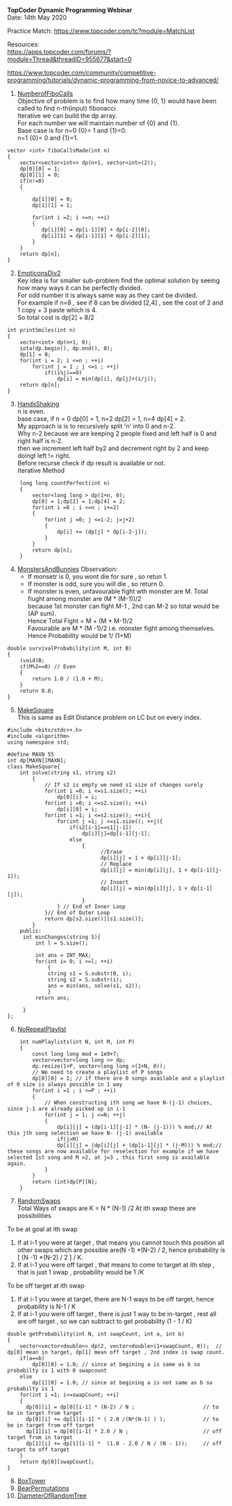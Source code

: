**TopCoder Dynamic Programming Webinar**  
Date: 14th May 2020

Practice Match:
https://www.topcoder.com/tc?module=MatchList  

Resources:  
https://apps.topcoder.com/forums/?module=Thread&threadID=955677&start=0  

https://www.topcoder.com/community/competitive-programming/tutorials/dynamic-programming-from-novice-to-advanced/  

1. [NumberofFiboCalls](https://community.topcoder.com/stat?c=problem_statement&pm=2292&rd=10709)  
Objective of problem is to find how many time {0, 1} would have been called to find n-th(input) fibonacci.  
Iterative we can build the dp array.  
For each number we will maintain number of {0} and {1}.  
Base case is for n=0 {0}= 1 and {1}=0.  
n=1 {0}= 0 and {1}=1.  
```
vector <int> fiboCallsMade(int n)
{
 	vector<vector<int>> dp(n+1, vector<int>(2));
 	dp[0][0] = 1;
 	dp[0][1] = 0;
    if(n!=0)
    {

        dp[1][0] = 0;
        dp[1][1] = 1;

        for(int i =2; i <=n; ++i)
        {
           dp[i][0] = dp[i-1][0] + dp[i-2][0];
           dp[i][1] = dp[i-1][1] + dp[i-2][1];
        }
    }
    return dp[n];
}

```
2. [EmoticonsDiv2](https://community.topcoder.com/stat?c=problem_statement&pm=13041&rd=15845)  
Key idea is for smaller sub-problem find the optimal solution by seeing how many ways it can be perfectly divided.  
For odd number it is always same way as they cant be divided.  
For example if n=8 , see if 8 can be divided [2,4] , see the cost of 2 and 1 copy + 3 paste which is 4.  
So total cost is dp[2] + 8/2  
```
int printSmiles(int n)
{
    vector<int> dp(n+1, 0);
    iota(dp.begin(), dp.end(), 0);
    dp[1] = 0;
    for(int i = 2; i <=n ; ++i)
        for(int j = 1 ; j <=i ; ++j)
    		if((i%j)==0)
    			dp[i] = min(dp[i], dp[j]+(i/j));
    return dp[n];
}
````

3. [HandsShaking](https://community.topcoder.com/stat?c=problem_statement&pm=7868&rd=10777)  
n is even.  
base case, if n = 0 dp[0] = 1, n=2 dp[2] = 1, n=4 dp[4] = 2.  
My approach is is to recursively split 'n' into 0 and n-2.  
Why n-2 because we are keeping 2 people fixed and left half is 0 and right half is n-2.  
then we increment left half by2 and decrement right by 2 and keep doingt left != right.  
Before recurse check if dp result is available or not.  
Iterative Method  
```
	long long countPerfect(int n)
	{
		vector<long long > dp(1+n, 0);
		dp[0] = 1;dp[2] = 1;dp[4] = 2;
		for(int i =6 ; i <=n ; i+=2)
		{
			for(int j =0; j <=i-2; j=j+2)
			{
				dp[i] += (dp[j] * dp[i-2-j]);
			}
		}
		return dp[n];
	}

```


4. [MonstersAndBunnies](https://community.topcoder.com/stat?c=problem_statement&pm=8595&rd=12007)
Observation:  
   - If monsetr is 0, you wont die for sure , so retun 1.  
   - If monster is odd, sure you will die , so return 0.
   - If monster is even, unfavourable fight wth monster are M. Total fiught among monster are (M * (M-1))/2  
     because 1st monster can fight M-1 , 2nd can M-2 so total would be (AP sum).  
     Hence Total Fight  = M + (M * M-1)/2  
     Favourable are M * (M -1)/2  i.e. monster fight among themselves.  
     Hence Probability would be 1/ (1+M)
```
double survivalProbability(int M, int B)
{
    (void)B;
	if(M%2==0) // Even
	{
		return 1.0 / (1.0 + M);
	}
	return 0.0;
}
```
   
5. [MakeSquare](https://community.topcoder.com/stat?c=problem_statement&pm=8681&rd=14426)  
This is same as Edit Distance problem on LC but on every index.  
```
#include <bits/stdc++.h>
#include <algorithm>
using namespace std;

#define MAXN 55
int dp[MAXN][MAXN];
class MakeSquare{
    int solve(string s1, string s2)
        {
            // If s2 is empty we need s1 size of changes surely
        	for(int i =0; i <=s1.size(); ++i)
                dp[0][i] = i;
        	for(int i =0; i <=s2.size(); ++i)
                dp[i][0] = i;
            for(int i =1; i <=s2.size(); ++i){
                for(int j =1; j <=s1.size(); ++j){
                    if(s2[i-1]==s1[j-1])
                        dp[i][j]=dp[i-1][j-1];
                    else
                        {
                              //Erase
                              dp[i][j] = 1 + dp[i][j-1];
                              // Replace
                              dp[i][j] = min(dp[i][j], 1 + dp[i-1][j-1]);
                              // Insert                                
                              dp[i][j] = min(dp[i][j], 1 + dp[i-1][j]);
                        }
                } // End of Inner Loop
            }// End of Outer Loop
            return dp[s2.size()][s1.size()];
        }
    public:
     int minChanges(string S){
         int l = S.size();
         
         int ans = INT_MAX;
         for(int i= 0; i <=l; ++i)
             {
             string s1 = S.substr(0, i);
             string s2 = S.substr(i);
             ans = min(ans, solve(s1, s2));
             }
         return ans;
         
     }
};
```
6. [NoRepeatPlaylist](https://community.topcoder.com/stat?c=problem_statement&pm=11774&rd=14724)  
```
    int numPlaylists(int N, int M, int P)
    {
        const long long mod = 1e9+7;
        vector<vector<long long >> dp;
        dp.resize(1+P, vector<long long >(1+N, 0));
        // We need to create a playlist of P songs
        dp[0][0] = 1; // if there are 0 songs available and a playlist of 0 size is always possible in 1 way
        for(int i =1 ; i <=P ; ++i)
        {
            // When constructing ith song we have N-(j-1) choices, since j-1 are already picked up in i-1 
            for(int j = 1; j <=N; ++j)
            {
                dp[i][j] = (dp[i-1][j-1] * (N- (j-1))) % mod;// At this jth song selection we have N- (j-1) available
                if(j>M)
                dp[i][j] = (dp[i][j] + (dp[i-1][j] * (j-M))) % mod;// these songs are now available for reselection for example if we have selected 1st song and M =2, at j=3 , this first song is available again.
            }
        }
        return (int)dp[P][N];
    }
```
7. [RandomSwaps](https://community.topcoder.com/stat?c=problem_statement&pm=7289&rd=10662)  
Total Ways of swaps are K = N * (N-1) /2
At ith swap these are possibilities

To be at goal at ith swap
1) If at i-1 you were at target , that means you cannot touch this position all other swaps which are possible are(N -1) *(N-2) / 2, hence probability is  [ (N -1) *(N-2) / 2 ] / K.
2) If at i-1 you were off target , that means to come to target at ith step , that is just 1 swap , probability would be  1 /K 

To be off target at ith swap
1) If at i-1 you were at target, there are N-1 ways to be off target, hence probability is N-1 / K 
2) If at i-1 you were off target , there is just 1 way to be in-target , rest all are off target , so we can subtract to get probability (1 - 1 / K)

```
double getProbability(int N, int swapCount, int a, int b)
{
    vector<vector<double>> dp(2, vector<double>(1+swapCount, 0));  // dp[0] mean in target, dp[1] mean off target , 2nd index is swap count.
    if(a==b)
    	dp[0][0] = 1.0; // since at begining a is same as b so probabilty is 1 with 0 swapcount
    else
    	dp[1][0] = 1.0; // since at begining a is not same as b so probabilty is 1
    for(int i =1; i<=swapCount; ++i)
    {
      dp[0][i] = dp[0][i-1] * (N-2) / N ;                      // to be in target from target  
      dp[0][i] += dp[1][i-1] * ( 2.0 /(N*(N-1) ) );            // to be in target from off target  
      dp[1][i] = dp[0][i-1] * 2.0 / N ;                        // off target from in target  
      dp[1][i] += dp[1][i-1] *  (1.0 - 2.0 / N / (N - 1));     // off target to off target  
    }	
    return dp[0][swapCount];
}
```
8. [BoxTower](https://community.topcoder.com/stat?c=problem_statement&pm=6576&rd=9990)  
9. [BearPermutations](https://community.topcoder.com/stat?c=problem_statement&pm=14080&rd=16616)  
10. [DiameterOfRandomTree](https://community.topcoder.com/stat?c=problem_statement&pm=14102&rd=16627)  
